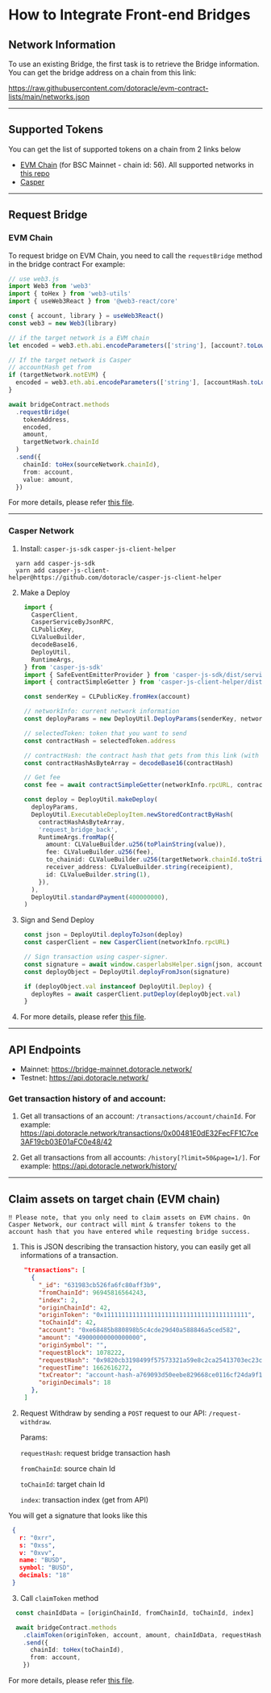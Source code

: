 # How to Integrate Front-end Bridges

## Network Information
To use an existing Bridge, the first task is to retrieve the Bridge information. You can get the bridge address on a chain from this link:

https://raw.githubusercontent.com/dotoracle/evm-contract-lists/main/networks.json

---

## Supported Tokens
You can get the list of supported tokens on a chain from 2 links below

- [EVM Chain](https://raw.githubusercontent.com/dotoracle/evm-contract-lists/main/56.json) (for BSC Mainnet - chain id: 56). All supported networks in [this repo](https://github.com/dotoracle/evm-contract-lists)
- [Casper](https://github.com/dotoracle/casper-contract-hash/blob/master/config.json)

---
## Request Bridge

### EVM Chain
To request bridge on EVM Chain, you need to call the ```requestBridge``` method in the bridge contract
  For example:
  ```ts
  // use web3.js
  import Web3 from 'web3'
  import { toHex } from 'web3-utils'
  import { useWeb3React } from '@web3-react/core'

  const { account, library } = useWeb3React()
  const web3 = new Web3(library)

  // if the target network is a EVM chain
  let encoded = web3.eth.abi.encodeParameters(['string'], [account?.toLowerCase()])

  // If the target network is Casper
  // accountHash get from
  if (targetNetwork.notEVM) {
    encoded = web3.eth.abi.encodeParameters(['string'], [accountHash.toLowerCase()])
  }

  await bridgeContract.methods
    .requestBridge(
      tokenAddress,
      encoded,
      amount,
      targetNetwork.chainId
    )
    .send({
      chainId: toHex(sourceNetwork.chainId),
      from: account,
      value: amount,
    })
  ```
  For more details, please refer [this file](https://github.com/dotoracle/bridge-ui/blob/master/src/components/ActionButtons/index.tsx#L180).

---
### Casper Network
1. Install: ```casper-js-sdk``` ```casper-js-client-helper```

  ```
    yarn add casper-js-sdk
    yarn add casper-js-client-helper@https://github.com/dotoracle/casper-js-client-helper
  ```

2. Make a Deploy
   ```ts
    import {
      CasperClient,
      CasperServiceByJsonRPC,
      CLPublicKey,
      CLValueBuilder,
      decodeBase16,
      DeployUtil,
      RuntimeArgs,
    } from 'casper-js-sdk'
    import { SafeEventEmitterProvider } from 'casper-js-sdk/dist/services/ProviderTransport'
    import { contractSimpleGetter } from 'casper-js-client-helper/dist/helpers/lib'

    const senderKey = CLPublicKey.fromHex(account)

    // networkInfo: current network information
    const deployParams = new DeployUtil.DeployParams(senderKey, networkInfo?.key ?? 'casper-test', 1, 1800000)

    // selectedToken: token that you want to send
    const contractHash = selectedToken.address

    // contractHash: the contract hash that gets from this link (with the corresponding token): https://github.com/dotoracle/casper-contract-hash/blob/master/config.json
    const contractHashAsByteArray = decodeBase16(contractHash)

    // Get fee
    const fee = await contractSimpleGetter(networkInfo.rpcURL, contractHash, ['swap_fee'])

    const deploy = DeployUtil.makeDeploy(
      deployParams,
      DeployUtil.ExecutableDeployItem.newStoredContractByHash(
        contractHashAsByteArray,
        'request_bridge_back',
        RuntimeArgs.fromMap({
          amount: CLValueBuilder.u256(toPlainString(value)),
          fee: CLValueBuilder.u256(fee),
          to_chainid: CLValueBuilder.u256(targetNetwork.chainId.toString()),
          receiver_address: CLValueBuilder.string(receipient),
          id: CLValueBuilder.string(1),
        }),
      ),
      DeployUtil.standardPayment(400000000),
    )
   ```
3. Sign and Send Deploy
   ```ts
    const json = DeployUtil.deployToJson(deploy)
    const casperClient = new CasperClient(networkInfo.rpcURL)

    // Sign transaction using casper-signer.
    const signature = await window.casperlabsHelper.sign(json, account, account)
    const deployObject = DeployUtil.deployFromJson(signature)

    if (deployObject.val instanceof DeployUtil.Deploy) {
      deployRes = await casperClient.putDeploy(deployObject.val)
    }
   ```
4. For more details, please refer [this file](https://github.com/dotoracle/bridge-ui/blob/master/src/components/TransferButton/index.tsx#L79).

---

## API Endpoints

- Mainnet: https://bridge-mainnet.dotoracle.network/
- Testnet: https://api.dotoracle.network/

### Get transaction history of and account:
1. Get all transactions of an account: ```/transactions/account/chainId```. For example: https://api.dotoracle.network/transactions/0x00481E0dE32FecFF1C7ce3AF19cb03E01aFC0e48/42

2. Get all transactions from all accounts: ```/history[?limit=50&page=1/]```. For example: https://api.dotoracle.network/history/


---
## Claim assets on target chain (EVM chain)

```‼️ Please note, that you only need to claim assets on EVM chains. On Casper Network, our contract will mint & transfer tokens to the account hash that you have entered while requesting bridge success.```


1. This is JSON describing the transaction history, you can easily get all informations of a transaction.
   ```json
    "transactions": [
      {
        "_id": "631983cb526fa6fc80aff3b9",
        "fromChainId": 96945816564243,
        "index": 2,
        "originChainId": 42,
        "originToken": "0x1111111111111111111111111111111111111111",
        "toChainId": 42,
        "account": "0xe68485b880898b5c4cde29d40a588846a5ced582",
        "amount": "49000000000000000",
        "originSymbol": "",
        "requestBlock": 1078222,
        "requestHash": "0x9820cb3198499f57573321a59e8c2ca25413703ec23c1da6a91ac29d63c1d196",
        "requestTime": 1662616272,
        "txCreator": "account-hash-a769093d50eebe829668ce0116cf24da9f17dcfe223bac30e1c33967d5888c71",
        "originDecimals": 18
      },
    ]
   ```

2. Request Withdraw by sending a ```POST``` request to our API: ```/request-withdraw```.

   Params:

   ```requestHash```: request bridge transaction hash

   ```fromChainId```: source chain Id

   ```toChainId```: target chain Id

   ```index```: transaction index (get from API)

  You will get a signature that looks like this
   ```json
    {
      r: "0xrr",
      s: "0xss",
      v: "0xvv",
      name: "BUSD",
      symbol: "BUSD",
      decimals: "18"
    }
   ```

3. Call ```claimToken``` method
  ```ts
    const chainIdData = [originChainId, fromChainId, toChainId, index]

    await bridgeContract.methods
      .claimToken(originToken, account, amount, chainIdData, requestHash, r, s, v, name, symbol, decimals)
      .send({
        chainId: toHex(toChainId),
        from: account,
      })
  ```
For more details, please refer [this file](https://github.com/dotoracle/bridge-ui/blob/master/src/components/TransactionsTable/index.tsx#L405).
